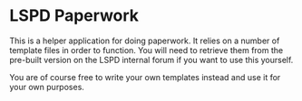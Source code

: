 # LSPD Paperwork

This is a helper application for doing paperwork. It relies on a number of template files in order to function. You will need to retrieve them from the pre-built version on the LSPD internal forum if you want to use this yourself.

You are of course free to write your own templates instead and use it for your own purposes.

